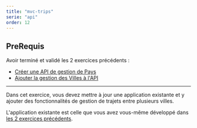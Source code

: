 ```yaml
---
title: "mvc-trips"
serie: "api"
order: 12
---
```


## PreRequis

Avoir terminé et validé les 2 exercices précédents :
- [Créer une API de gestion de Pays](../api-countries/)
- [Ajouter la gestion des Villes à l'API](../api-cities/)

--- 

Dans cet exercice, vous devez mettre à jour une application existante et y ajouter des fonctionnalités de gestion de trajets entre plusieurs villes.

L'application existante est celle que vous avez vous-même développé dans [les 2 exercices précédents](../api-cities/).